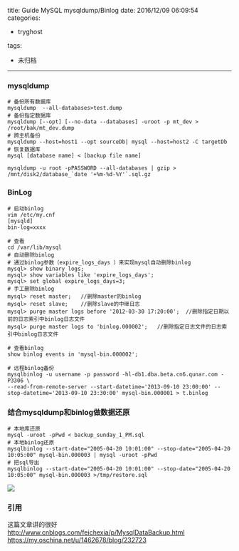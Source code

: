 title: Guide MySQL mysqldump/Binlog
date: 2016/12/09 06:09:54
categories:
 - tryghost

tags:
 - 未归档 



---

### mysqldump
```language-bash
# 备份所有数据库
mysqldump  --all-databases>test.dump
# 备份指定数据库
mysqldump [--opt] [--no-data --databases] -uroot -p mt_dev > /root/bak/mt_dev.dump
# 跨主机备份
mysqldump --host=host1 --opt sourceDb| mysql --host=host2 -C targetDb
# 恢复数据库
mysql [database name] < [backup file name]
```
```language-bash
mysqldump -u root -pPASSWORD --all-databases | gzip > /mnt/disk2/database_`date '+%m-%d-%Y'`.sql.gz
```



### BinLog
```langage-bash
# 启动binlog
vim /etc/my.cnf
[mysqld]
bin-log=xxxx
```

```language-bash
# 查看
cd /var/lib/mysql
# 自动删除binlog
# 通过binlog参数（expire_logs_days ）来实现mysql自动删除binlog
mysql> show binary logs;
mysql> show variables like 'expire_logs_days';
mysql> set global expire_logs_days=3;
# 手工删除binlog
mysql> reset master;   //删除master的binlog
mysql> reset slave;    //删除slave的中继日志
mysql> purge master logs before '2012-03-30 17:20:00';  //删除指定日期以前的日志索引中binlog日志文件
mysql> purge master logs to 'binlog.000002';   //删除指定日志文件的日志索引中binlog日志文件

# 查看binlog
show binlog events in 'mysql-bin.000002';

# 远程binlog备份
mysqlbinlog -u username -p password -hl-db1.dba.beta.cn6.qunar.com -P3306 \
--read-from-remote-server --start-datetime='2013-09-10 23:00:00' --stop-datetime='2013-09-10 23:30:00' mysql-bin.000001 > t.binlog

```

### 结合mysqldump和binlog做数据还原
```language-bash
# 本地库还原
mysql -uroot -pPwd < backup_sunday_1_PM.sql
# 本地binlog还原
mysqlbinlog --start-date="2005-04-20 10:01:00" --stop-date="2005-04-20 10:05:00" mysql-bin.000003 | mysql -uroot -pPwd 
# 把sql导出
mysqlbinlog --start-date="2005-04-20 10:01:00" --stop-date="2005-04-20 10:05:00" mysql-bin.000003 >/tmp/restore.sql
```

![](https://dn-zuoyun.qbox.me/image/e/4b/f2755584878df485a04b65fe8b0b6.png)
### 引用
这篇文章讲的很好
http://www.cnblogs.com/feichexia/p/MysqlDataBackup.html
https://my.oschina.net/u/1462678/blog/232723




